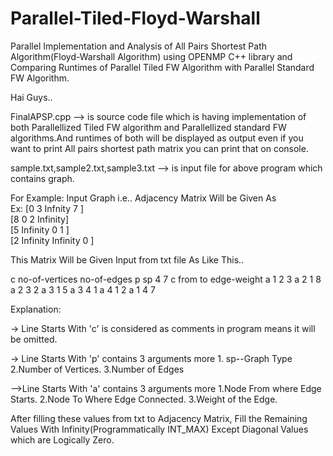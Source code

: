 # Parallel-Tiled-Floyd-Warshall
Parallel Implementation and Analysis of All Pairs Shortest Path Algorithm(Floyd-Warshall Algorithm) using OPENMP C++ library and Comparing Runtimes of Parallel Tiled FW Algorithm with Parallel Standard FW Algorithm.

Hai Guys..
   
   FinalAPSP.cpp --> is source code file which is having implementation of both Parallellized Tiled FW algorithm and Parallellized     standard FW algorithms.And runtimes of both will be displayed as output even if you want to print All pairs shortest path matrix you can print that on console.
   
sample.txt,sample2.txt,sample3.txt --> is input file for above program which contains graph.

For Example:
   Input Graph i.e.. Adjacency Matrix Will be Given As                                                                                                        
   Ex:
 	[0    3         Infnity  7       ]                                                                                                                 
 	[8    0         2        Infinity]                                                                                                          
 	[5    Infinity  0        1       ]                                                                                        
 	[2    Infinity  Infinity 0       ]                                                                                                              

  This Matrix Will be Given Input from txt file As
  Like This..

  c no-of-vertices no-of-edges 
	p sp 4 7
	c from to edge-weight 
	a 1 2 3
	a 2 1 8
	a 2 3 2
	a 3 1 5
	a 3 4 1
	a 4 1 2
	a 1 4 7 

 Explanation:
   
  -> Line Starts With 'c' is considered as comments in program means it will be omitted.

  -> Line Starts With 'p' contains 3 arguments more
  		1. sp--Graph Type
  		2.Number of Vertices.
  		3.Number of Edges

  -->Line Starts With 'a' contains 3 arguments more
        1.Node From where Edge Starts.
        2.Node To Where Edge Connected.
        3.Weight of the Edge.

  After filling these values from txt to Adjacency Matrix, 
  Fill the Remaining Values With Infinity(Programmatically INT_MAX)
  Except Diagonal Values which are Logically Zero.
  
  
  

